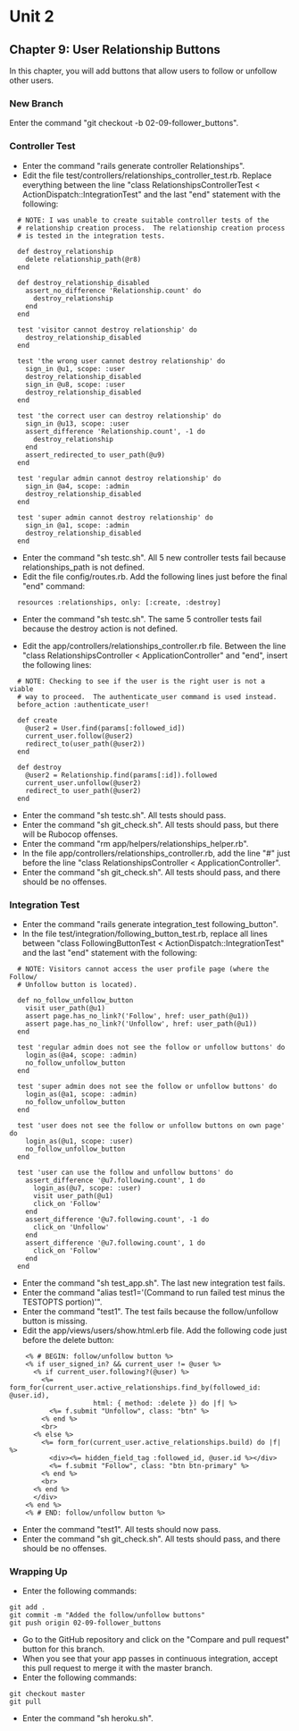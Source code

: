 # Unit 2
## Chapter 9: User Relationship Buttons

In this chapter, you will add buttons that allow users to follow or unfollow other users.

### New Branch
Enter the command "git checkout -b 02-09-follower_buttons".

### Controller Test
* Enter the command "rails generate controller Relationships".
* Edit the file test/controllers/relationships_controller_test.rb.  Replace everything between the line "class RelationshipsControllerTest < ActionDispatch::IntegrationTest" and the last "end" statement with the following:
```
  # NOTE: I was unable to create suitable controller tests of the
  # relationship creation process.  The relationship creation process
  # is tested in the integration tests.

  def destroy_relationship
    delete relationship_path(@r8)
  end

  def destroy_relationship_disabled
    assert_no_difference 'Relationship.count' do
      destroy_relationship
    end
  end

  test 'visitor cannot destroy relationship' do
    destroy_relationship_disabled
  end

  test 'the wrong user cannot destroy relationship' do
    sign_in @u1, scope: :user
    destroy_relationship_disabled
    sign_in @u8, scope: :user
    destroy_relationship_disabled
  end

  test 'the correct user can destroy relationship' do
    sign_in @u13, scope: :user
    assert_difference 'Relationship.count', -1 do
      destroy_relationship
    end
    assert_redirected_to user_path(@u9)
  end

  test 'regular admin cannot destroy relationship' do
    sign_in @a4, scope: :admin
    destroy_relationship_disabled
  end

  test 'super admin cannot destroy relationship' do
    sign_in @a1, scope: :admin
    destroy_relationship_disabled
  end
```
* Enter the command "sh testc.sh".  All 5 new controller tests fail because relationships_path is not defined.
* Edit the file config/routes.rb.  Add the following lines just before the final "end" command:
```
  resources :relationships, only: [:create, :destroy]
```
* Enter the command "sh testc.sh".  The same 5 controller tests fail because the destroy action is not defined.

* Edit the app/controllers/relationships_controller.rb file.  Between the line "class RelationshipsController < ApplicationController" and "end", insert the following lines:
```
  # NOTE: Checking to see if the user is the right user is not a viable
  # way to proceed.  The authenticate_user command is used instead.
  before_action :authenticate_user!

  def create
    @user2 = User.find(params[:followed_id])
    current_user.follow(@user2)
    redirect_to(user_path(@user2))
  end

  def destroy
    @user2 = Relationship.find(params[:id]).followed
    current_user.unfollow(@user2)
    redirect_to user_path(@user2)
  end
```
* Enter the command "sh testc.sh".  All tests should pass.
* Enter the command "sh git_check.sh".  All tests should pass, but there will be Rubocop offenses.
* Enter the command "rm app/helpers/relationships_helper.rb".
* In the file app/controllers/relationships_controller.rb, add the line "#" just before the line "class RelationshipsController < ApplicationController".
* Enter the command "sh git_check.sh".  All tests should pass, and there should be no offenses.

### Integration Test
* Enter the command "rails generate integration_test following_button".
* In the file test/integration/following_button_test.rb, replace all lines between "class FollowingButtonTest < ActionDispatch::IntegrationTest" and the last "end" statement with the following:
```
  # NOTE: Visitors cannot access the user profile page (where the Follow/
  # Unfollow button is located).

  def no_follow_unfollow_button
    visit user_path(@u1)
    assert page.has_no_link?('Follow', href: user_path(@u1))
    assert page.has_no_link?('Unfollow', href: user_path(@u1))
  end

  test 'regular admin does not see the follow or unfollow buttons' do
    login_as(@a4, scope: :admin)
    no_follow_unfollow_button
  end

  test 'super admin does not see the follow or unfollow buttons' do
    login_as(@a1, scope: :admin)
    no_follow_unfollow_button
  end

  test 'user does not see the follow or unfollow buttons on own page' do
    login_as(@u1, scope: :user)
    no_follow_unfollow_button
  end

  test 'user can use the follow and unfollow buttons' do
    assert_difference '@u7.following.count', 1 do
      login_as(@u7, scope: :user)
      visit user_path(@u1)
      click_on 'Follow'
    end
    assert_difference '@u7.following.count', -1 do
      click_on 'Unfollow'
    end
    assert_difference '@u7.following.count', 1 do
      click_on 'Follow'
    end
  end
```
* Enter the command "sh test_app.sh".  The last new integration test fails.
* Enter the command "alias test1='(Command to run failed test minus the TESTOPTS portion)'".
* Enter the command "test1".  The test fails because the follow/unfollow button is missing.
* Edit the app/views/users/show.html.erb file.  Add the following code just before the delete button:
```
    <% # BEGIN: follow/unfollow button %>
    <% if user_signed_in? && current_user != @user %>
      <% if current_user.following?(@user) %>
        <%= form_for(current_user.active_relationships.find_by(followed_id: @user.id),
                     html: { method: :delete }) do |f| %>
          <%= f.submit "Unfollow", class: "btn" %>
        <% end %>
        <br>
      <% else %>
        <%= form_for(current_user.active_relationships.build) do |f| %>
          <div><%= hidden_field_tag :followed_id, @user.id %></div>
          <%= f.submit "Follow", class: "btn btn-primary" %>
        <% end %>
        <br>
      <% end %>
      </div>
    <% end %>
    <% # END: follow/unfollow button %>
```
* Enter the command "test1".  All tests should now pass.
* Enter the command "sh git_check.sh".  All tests should pass, and there should be no offenses.

### Wrapping Up
* Enter the following commands:
```
git add .
git commit -m "Added the follow/unfollow buttons"
git push origin 02-09-follower_buttons
```
* Go to the GitHub repository and click on the "Compare and pull request" button for this branch.
* When you see that your app passes in continuous integration, accept this pull request to merge it with the master branch.
* Enter the following commands:
```
git checkout master
git pull
```
* Enter the command "sh heroku.sh".
